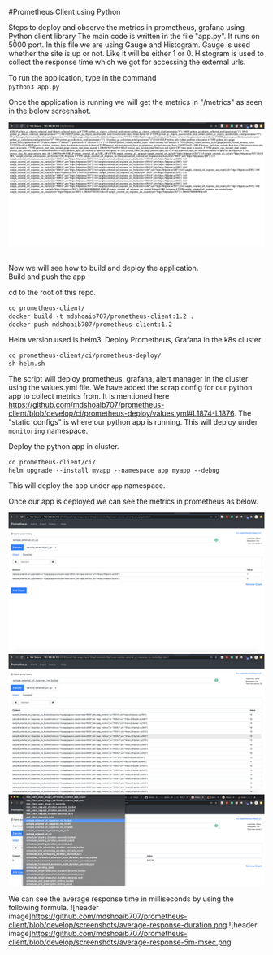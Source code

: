 #Prometheus Client using Python

Steps to deploy and observe the metrics in prometheus, grafana using Python client library
The main code is written in the file "app.py". It runs on 5000 port. In this file we are using Gauge and Histogram. Gauge is used whether the site is up or not. Like it will be either 1 or 0. Histogram is used to collect the response time which we got for accessing the external urls.

To run the application, type in the command <br />
`python3 app.py`

Once the application is running we will get the metrics in "/metrics" as seen in the below screenshot. <br />

![header image](https://github.com/mdshoaib707/prometheus-client/blob/develop/screenshots/app-metrics.png)

<br />
Now we will see how to build and deploy the application.

<br />
Build and push the app <br />

cd to the root of this repo. <br />

```
cd prometheus-client/
docker build -t mdshoaib707/prometheus-client:1.2 .
docker push mdshoaib707/prometheus-client:1.2
```

Helm version used is helm3.
Deploy Prometheus, Grafana in the k8s cluster
```
cd prometheus-client/ci/prometheus-deploy/
sh helm.sh
```
The script will deploy prometheus, grafana, alert manager in the cluster using the values.yml file. We have added the scrap config for our python app to collect metrics from. It is mentioned here https://github.com/mdshoaib707/prometheus-client/blob/develop/ci/prometheus-deploy/values.yml#L1874-L1876. The "static_configs" is where our python app is running. This will deploy under `monitoring` namespace. <br />

Deploy the python app in cluster.
```
cd prometheus-client/ci/
helm upgrade --install myapp --namespace app myapp --debug
```
This will deploy the app under `app` namespace. <br />

Once our app is deployed we can see the metrics in prometheus as below.

![header image](https://github.com/mdshoaib707/prometheus-client/blob/develop/screenshots/sample-url-up-prometheus.png)
![header image](https://github.com/mdshoaib707/prometheus-client/blob/develop/screenshots/prometheus-metrics.png)
![header image](https://github.com/mdshoaib707/prometheus-client/blob/develop/screenshots/prometheus-all-metrics.png)

We can see the average response time in milliseconds by using the following formula.
![header image]https://github.com/mdshoaib707/prometheus-client/blob/develop/screenshots/average-response-duration.png
![header image]https://github.com/mdshoaib707/prometheus-client/blob/develop/screenshots/average-response-5m-msec.png
